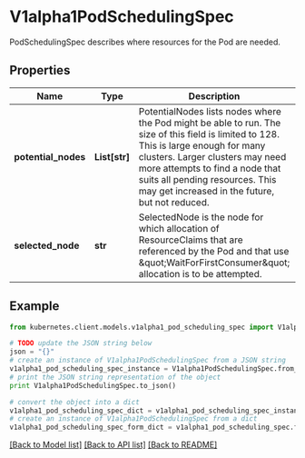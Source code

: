 # V1alpha1PodSchedulingSpec

PodSchedulingSpec describes where resources for the Pod are needed.

## Properties
Name | Type | Description | Notes
------------ | ------------- | ------------- | -------------
**potential_nodes** | **List[str]** | PotentialNodes lists nodes where the Pod might be able to run.  The size of this field is limited to 128. This is large enough for many clusters. Larger clusters may need more attempts to find a node that suits all pending resources. This may get increased in the future, but not reduced. | [optional] 
**selected_node** | **str** | SelectedNode is the node for which allocation of ResourceClaims that are referenced by the Pod and that use \&quot;WaitForFirstConsumer\&quot; allocation is to be attempted. | [optional] 

## Example

```python
from kubernetes.client.models.v1alpha1_pod_scheduling_spec import V1alpha1PodSchedulingSpec

# TODO update the JSON string below
json = "{}"
# create an instance of V1alpha1PodSchedulingSpec from a JSON string
v1alpha1_pod_scheduling_spec_instance = V1alpha1PodSchedulingSpec.from_json(json)
# print the JSON string representation of the object
print V1alpha1PodSchedulingSpec.to_json()

# convert the object into a dict
v1alpha1_pod_scheduling_spec_dict = v1alpha1_pod_scheduling_spec_instance.to_dict()
# create an instance of V1alpha1PodSchedulingSpec from a dict
v1alpha1_pod_scheduling_spec_form_dict = v1alpha1_pod_scheduling_spec.from_dict(v1alpha1_pod_scheduling_spec_dict)
```
[[Back to Model list]](../README.md#documentation-for-models) [[Back to API list]](../README.md#documentation-for-api-endpoints) [[Back to README]](../README.md)


